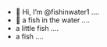 - 👋 Hi, I’m @fishinwater1 ....
- 👋 a fish in the water ....
- a little fish ....
- a fish ....


<!---
fishinwater1/fishinwater1 is a ✨ special ✨ repository because its `README.md` (this file) appears on your GitHub profile.
You can click the Preview link to take a look at your changes.
--->
